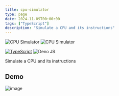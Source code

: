 ```yaml
---
title: cpu-simulator
type: page
date: 2024-11-09T00:00:00
tags: ["TypeScript"]
description: "Simulate a CPU and its instructions"
---
```


![CPU Simulator](./assets/CPU_Simulator_dark_mode.png#gh-dark-mode-only)
![CPU Simulator](./assets/CPU_Simulator_light_mode.png#gh-light-mode-only)

<!-- [![TypeScript](https://img.shields.io/github/actions/workflow/status/jakeroggenbuck/cpu-simulator/deno.yml?branch=main&style=for-the-badge)](https://github.com/JakeRoggenbuck/cpu-simulator/actions) -->

[![TypeScript](https://img.shields.io/badge/typescript-%23007ACC.svg?style=for-the-badge&logo=typescript&logoColor=white)](https://github.com/JakeRoggenbuck?tab=repositories&q=&type=&language=typescript)
![Deno JS](https://img.shields.io/badge/deno%20js-000000?style=for-the-badge&logo=deno&logoColor=white)

Simulate a CPU and its instructions

## Demo

![image](https://github.com/user-attachments/assets/409ea95c-0b85-4fee-8381-26d8d7790909)
